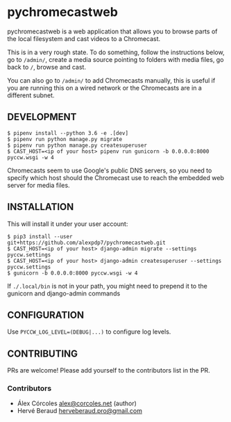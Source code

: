 # pychromecastweb

pychromecastweb is a web application that allows you to browse parts of
the local filesystem and cast videos to a Chromecast.

This is in a very rough state. To do something, follow the instructions
below, go to `/admin/`, create a media source pointing to folders with
media files, go back to `/`, browse and cast.

You can also go to `/admin/` to add Chromecasts manually, this is useful
if you are running this on a wired network or the Chromecasts are in a
different subnet.

## DEVELOPMENT

```shell
$ pipenv install --python 3.6 -e .[dev]
$ pipenv run python manage.py migrate
$ pipenv run python manage.py createsuperuser
$ CAST_HOST=<ip of your host> pipenv run gunicorn -b 0.0.0.0:8000 pyccw.wsgi -w 4
```

Chromecasts seem to use Google's public DNS servers, so you need to
specify which host should the Chromecast use to reach the embedded web
server for media files.

## INSTALLATION

This will install it under your user account:

```shell
$ pip3 install --user git+https://github.com/alexpdp7/pychromecastweb.git
$ CAST_HOST=<ip of your host> django-admin migrate --settings pyccw.settings
$ CAST_HOST=<ip of your host> django-admin createsuperuser --settings pyccw.settings
$ gunicorn -b 0.0.0.0:8000 pyccw.wsgi -w 4
```

If `./.local/bin` is not in your path, you might need to prepend it to the
gunicorn and django-admin commands

## CONFIGURATION

Use `PYCCW_LOG_LEVEL=(DEBUG|...)` to configure log levels.

## CONTRIBUTING

PRs are welcome! Please add yourself to the contributors list in the PR.

### Contributors

* Álex Córcoles <alex@corcoles.net> (author)
* Hervé Beraud <herveberaud.pro@gmail.com>
